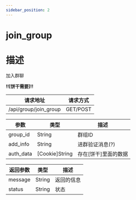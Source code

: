 ```yaml
---
sidebar_position: 2
---
```


# join_group

# 描述

加入群聊

**!!\[饼干需要\]!!**

| 请求地址                  | 请求方式     |
|-----------------------|----------|
| /api/group/join_group | GET/POST |

| 参数        | 类型               | 描述            |
|-----------|------------------|---------------|
| group_id  | String           | 群组ID          |
| add_info  | String           | 进群验证消息(?)     |
| auth_data | \[Cookie\]String | 存在\[饼干\]里面的数据 |

| 返回参数    | 类型     | 描述    |
|---------|--------|-------|
| message | String | 返回的信息 |
| status  | String | 状态    |
